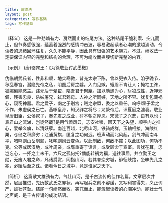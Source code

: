 ```yaml
---
title: 峭收法
layout: post
categories: 写作基础
tags: 写作基础
---
```


〔释义〕 这是一种劲峭有力、戛然而止的结尾方法。这种结尾干脆利索、突兀而止，但节奏感很强，蕴蓄着强烈的感情冲击波，容易激起读者心潮的激越涌动，令读者的思绪回环往复，久久不能平静，因此具有很强的艺术魅力。不过，峭收法一定要保证内容的完整和结构的合理，不可为峭收而拦腰切断完整的内容。

〔示例〕 (唐)骆宾王：《为徐敬业讨武墨檄》

伪临朝武氏者，性非和顺，地实寒微，昔充太宗下陈，曾以更衣入侍。洎乎晚节，秽乱春宫，潜隐先帝之私，阴图后房之嬖。入门见嫉，蛾眉不肯让人；掩袖工谗，狐媚偏能惑主。践元后于翚翟，陷吾君于聚麈。加以虺蜴为心，豺狼成性，近狎邪僻，残害忠良，杀姊屠兄，弑君鸩母。人神之所同嫉，天地之所不容。犹复包藏祸心，窥窃神器。君之爱子，幽之于别宫；贼之宗盟，委之以重任。呜呼!霍子孟之不作，朱虚侯之已亡。燕啄皇孙，知汉祚之将尽；龙漦帝后，识夏庭之遽衰。敬业皇唐旧臣，公侯冢子，奉先君之成业，荷本朝之厚恩。宋微子之兴悲，良有以也；袁君山之流涕，岂徒然哉?是用气愤风云，志安社稷，因天下之失望，顺宇内之推心，爱举义旗，以清妖孽。南连百越，北尽山河，铁骑成群，玉轴相接。海陵红粟，仓储之积靡穷；江浦黄旗，匡复之功何远。班声动而北风起，剑气冲而南斗平，喑鸣则山岳崩颓，叱咤则风云变色。以此制敌，何敌不摧；以此图功，何功不克。公等或居汉地，或叶周亲，或膺重寄于话言，或受顾命于宣室。言犹在耳，忠岂忘心，一抔之土未干，六尺之孤何托?倘能转祸为福，送往事居，共立勤王之勋，无废人君之命，凡诸爵赏，同指山河。若其眷恋穷城，徘徊歧路，坐昧先几之兆，必贻后至之诛。诸看今日之域中，竟是谁家之天下。

〔简析〕 这篇散文雄劲有力，气壮山河，是千古流传的佳作名篇。文章层次井然，层层推进，先历数武氏之罪状，再写起兵之刻不容缓，又写利害得失，义正词严，雄壮苍劲。结尾一句峭然而收，突兀而止，能激起读者的心潮冲动，能壮士气之声威，是千古传诵的成功结语。 